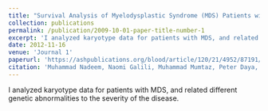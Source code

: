 ```yaml
---
title: "Survival Analysis of Myelodysplastic Syndrome (MDS) Patients with Abnormal Karyotype - A Single Group Experience "
collection: publications
permalink: /publication/2009-10-01-paper-title-number-1
excerpt: 'I analyzed karyotype data for patients with MDS, and related different genetic abnormalities to the severity of the disease.'
date: 2012-11-16
venue: 'Journal 1'
paperurl: 'https://ashpublications.org/blood/article/120/21/4952/87191/Survival-Analysis-of-Myelodysplastic-Syndrome-MDS'
citation: 'Muhammad Nadeem, Naomi Galili, Muhammad Mumtaz, Peter Daya, Jason Cheskis, Azra Raza; Survival Analysis of Myelodysplastic Syndrome (MDS) Patients with Abnormal Karyotype - A Single Group Experience. Blood 2012; 120 (21): 4952. doi: https://doi.org/10.1182'
---
```

I analyzed karyotype data for patients with MDS, and related different genetic abnormalities to the severity of the disease.